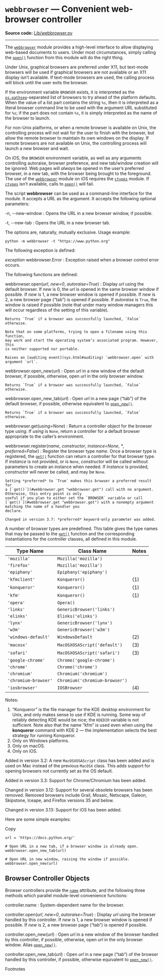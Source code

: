 `webbrowser` — Convenient web-browser controller
================================================

**Source code:** [Lib/webbrowser.py](https://github.com/python/cpython/tree/3.13/Lib/webbrowser.py)

---

The [`webbrowser`](#module-webbrowser "webbrowser: Easy-to-use controller for web browsers.") module provides a high-level interface to allow displaying
web-based documents to users. Under most circumstances, simply calling the
[`open()`](#webbrowser.open "webbrowser.open") function from this module will do the right thing.

Under Unix, graphical browsers are preferred under X11, but text-mode browsers
will be used if graphical browsers are not available or an X11 display isn’t
available. If text-mode browsers are used, the calling process will block until
the user exits the browser.

If the environment variable `BROWSER` exists, it is interpreted as the
[`os.pathsep`](os.html#os.pathsep "os.pathsep")-separated list of browsers to try ahead of the platform
defaults. When the value of a list part contains the string `%s`, then it is
interpreted as a literal browser command line to be used with the argument URL
substituted for `%s`; if the part does not contain `%s`, it is simply
interpreted as the name of the browser to launch.

For non-Unix platforms, or when a remote browser is available on Unix, the
controlling process will not wait for the user to finish with the browser, but
allow the remote browser to maintain its own windows on the display. If remote
browsers are not available on Unix, the controlling process will launch a new
browser and wait.

On iOS, the `BROWSER` environment variable, as well as any arguments
controlling autoraise, browser preference, and new tab/window creation will be
ignored. Web pages will *always* be opened in the user’s preferred browser, in
a new tab, with the browser being brought to the foreground. The use of the
[`webbrowser`](#module-webbrowser "webbrowser: Easy-to-use controller for web browsers.") module on iOS requires the [`ctypes`](ctypes.html#module-ctypes "ctypes: A foreign function library for Python.") module. If
[`ctypes`](ctypes.html#module-ctypes "ctypes: A foreign function library for Python.") isn’t available, calls to [`open()`](#webbrowser.open "webbrowser.open") will fail.

The script **webbrowser** can be used as a command-line interface for the
module. It accepts a URL as the argument. It accepts the following optional
parameters:

-n, --new-window
:   Opens the URL in a new browser window, if possible.

-t, --new-tab
:   Opens the URL in a new browser tab.

The options are, naturally, mutually exclusive. Usage example:

```
python -m webbrowser -t "https://www.python.org"

```

The following exception is defined:

*exception* webbrowser.Error
:   Exception raised when a browser control error occurs.

The following functions are defined:

webbrowser.open(*url*, *new=0*, *autoraise=True*)
:   Display *url* using the default browser. If *new* is 0, the *url* is opened
    in the same browser window if possible. If *new* is 1, a new browser window
    is opened if possible. If *new* is 2, a new browser page (“tab”) is opened
    if possible. If *autoraise* is `True`, the window is raised if possible
    (note that under many window managers this will occur regardless of the
    setting of this variable).

    Returns `True` if a browser was successfully launched, `False` otherwise.

    Note that on some platforms, trying to open a filename using this function,
    may work and start the operating system’s associated program. However, this
    is neither supported nor portable.

    Raises an [auditing event](sys.html#auditing) `webbrowser.open` with argument `url`.

webbrowser.open\_new(*url*)
:   Open *url* in a new window of the default browser, if possible, otherwise, open
    *url* in the only browser window.

    Returns `True` if a browser was successfully launched, `False` otherwise.

webbrowser.open\_new\_tab(*url*)
:   Open *url* in a new page (“tab”) of the default browser, if possible, otherwise
    equivalent to [`open_new()`](#webbrowser.open_new "webbrowser.open_new").

    Returns `True` if a browser was successfully launched, `False` otherwise.

webbrowser.get(*using=None*)
:   Return a controller object for the browser type *using*. If *using* is
    `None`, return a controller for a default browser appropriate to the
    caller’s environment.

webbrowser.register(*name*, *constructor*, *instance=None*, *\**, *preferred=False*)
:   Register the browser type *name*. Once a browser type is registered, the
    [`get()`](#webbrowser.get "webbrowser.get") function can return a controller for that browser type. If
    *instance* is not provided, or is `None`, *constructor* will be called without
    parameters to create an instance when needed. If *instance* is provided,
    *constructor* will never be called, and may be `None`.

    Setting *preferred* to `True` makes this browser a preferred result for
    a [`get()`](#webbrowser.get "webbrowser.get") call with no argument. Otherwise, this entry point is only
    useful if you plan to either set the `BROWSER` variable or call
    [`get()`](#webbrowser.get "webbrowser.get") with a nonempty argument matching the name of a handler you
    declare.

    Changed in version 3.7: *preferred* keyword-only parameter was added.

A number of browser types are predefined. This table gives the type names that
may be passed to the [`get()`](#webbrowser.get "webbrowser.get") function and the corresponding instantiations
for the controller classes, all defined in this module.

| Type Name | Class Name | Notes |
| --- | --- | --- |
| `'mozilla'` | `Mozilla('mozilla')` |  |
| `'firefox'` | `Mozilla('mozilla')` |  |
| `'epiphany'` | `Epiphany('epiphany')` |  |
| `'kfmclient'` | `Konqueror()` | (1) |
| `'konqueror'` | `Konqueror()` | (1) |
| `'kfm'` | `Konqueror()` | (1) |
| `'opera'` | `Opera()` |  |
| `'links'` | `GenericBrowser('links')` |  |
| `'elinks'` | `Elinks('elinks')` |  |
| `'lynx'` | `GenericBrowser('lynx')` |  |
| `'w3m'` | `GenericBrowser('w3m')` |  |
| `'windows-default'` | `WindowsDefault` | (2) |
| `'macosx'` | `MacOSXOSAScript('default')` | (3) |
| `'safari'` | `MacOSXOSAScript('safari')` | (3) |
| `'google-chrome'` | `Chrome('google-chrome')` |  |
| `'chrome'` | `Chrome('chrome')` |  |
| `'chromium'` | `Chromium('chromium')` |  |
| `'chromium-browser'` | `Chromium('chromium-browser')` |  |
| `'iosbrowser'` | `IOSBrowser` | (4) |

Notes:

1. “Konqueror” is the file manager for the KDE desktop environment for Unix, and
   only makes sense to use if KDE is running. Some way of reliably detecting KDE
   would be nice; the `KDEDIR` variable is not sufficient. Note also that
   the name “kfm” is used even when using the **konqueror** command with KDE
   2 — the implementation selects the best strategy for running Konqueror.
2. Only on Windows platforms.
3. Only on macOS.
4. Only on iOS.

Added in version 3.2: A new `MacOSXOSAScript` class has been added
and is used on Mac instead of the previous `MacOSX` class.
This adds support for opening browsers not currently set as the OS default.

Added in version 3.3: Support for Chrome/Chromium has been added.

Changed in version 3.12: Support for several obsolete browsers has been removed.
Removed browsers include Grail, Mosaic, Netscape, Galeon,
Skipstone, Iceape, and Firefox versions 35 and below.

Changed in version 3.13: Support for iOS has been added.

Here are some simple examples:

Copy

```
url = 'https://docs.python.org/'

# Open URL in a new tab, if a browser window is already open.
webbrowser.open_new_tab(url)

# Open URL in new window, raising the window if possible.
webbrowser.open_new(url)

```

Browser Controller Objects
--------------------------

Browser controllers provide the [`name`](#webbrowser.controller.name "webbrowser.controller.name") attribute,
and the following three methods which parallel module-level convenience functions:

controller.name
:   System-dependent name for the browser.

controller.open(*url*, *new=0*, *autoraise=True*)
:   Display *url* using the browser handled by this controller. If *new* is 1, a new
    browser window is opened if possible. If *new* is 2, a new browser page (“tab”)
    is opened if possible.

controller.open\_new(*url*)
:   Open *url* in a new window of the browser handled by this controller, if
    possible, otherwise, open *url* in the only browser window. Alias
    [`open_new()`](#webbrowser.open_new "webbrowser.open_new").

controller.open\_new\_tab(*url*)
:   Open *url* in a new page (“tab”) of the browser handled by this controller, if
    possible, otherwise equivalent to [`open_new()`](#webbrowser.open_new "webbrowser.open_new").

Footnotes